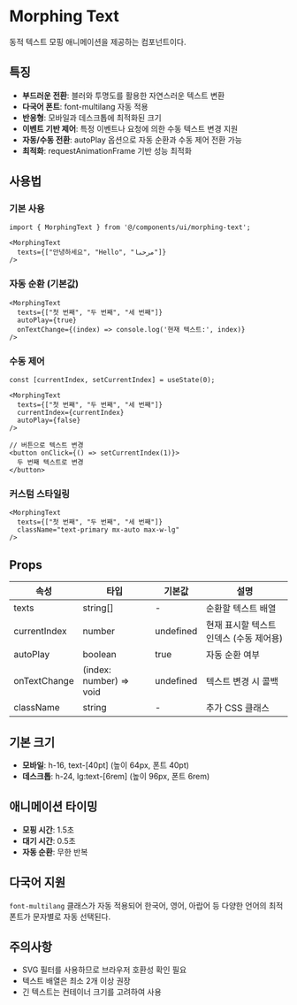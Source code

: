 # Morphing Text

동적 텍스트 모핑 애니메이션을 제공하는 컴포넌트이다.

## 특징

- **부드러운 전환**: 블러와 투명도를 활용한 자연스러운 텍스트 변환
- **다국어 폰트**: font-multilang 자동 적용
- **반응형**: 모바일과 데스크톱에 최적화된 크기
- **이벤트 기반 제어**: 특정 이벤트나 요청에 의한 수동 텍스트 변경 지원
- **자동/수동 전환**: autoPlay 옵션으로 자동 순환과 수동 제어 전환 가능
- **최적화**: requestAnimationFrame 기반 성능 최적화

## 사용법

### 기본 사용

```tsx
import { MorphingText } from '@/components/ui/morphing-text';

<MorphingText 
  texts={["안녕하세요", "Hello", "مرحبا"]} 
/>
```

### 자동 순환 (기본값)
```tsx
<MorphingText 
  texts={["첫 번째", "두 번째", "세 번째"]}
  autoPlay={true}
  onTextChange={(index) => console.log('현재 텍스트:', index)}
/>
```

### 수동 제어
```tsx
const [currentIndex, setCurrentIndex] = useState(0);

<MorphingText 
  texts={["첫 번째", "두 번째", "세 번째"]}
  currentIndex={currentIndex}
  autoPlay={false}
/>

// 버튼으로 텍스트 변경
<button onClick={() => setCurrentIndex(1)}>
  두 번째 텍스트로 변경
</button>
```

### 커스텀 스타일링
```tsx
<MorphingText 
  texts={["첫 번째", "두 번째", "세 번째"]}
  className="text-primary mx-auto max-w-lg"
/>
```

## Props

| 속성 | 타입 | 기본값 | 설명 |
|------|------|--------|------|
| texts | string[] | - | 순환할 텍스트 배열 |
| currentIndex | number | undefined | 현재 표시할 텍스트 인덱스 (수동 제어용) |
| autoPlay | boolean | true | 자동 순환 여부 |
| onTextChange | (index: number) => void | undefined | 텍스트 변경 시 콜백 |
| className | string | - | 추가 CSS 클래스 |

## 기본 크기

- **모바일**: h-16, text-[40pt] (높이 64px, 폰트 40pt)
- **데스크톱**: h-24, lg:text-[6rem] (높이 96px, 폰트 6rem)

## 애니메이션 타이밍

- **모핑 시간**: 1.5초
- **대기 시간**: 0.5초
- **자동 순환**: 무한 반복

## 다국어 지원

`font-multilang` 클래스가 자동 적용되어 한국어, 영어, 아랍어 등 다양한 언어의 최적 폰트가 문자별로 자동 선택된다.

## 주의사항

- SVG 필터를 사용하므로 브라우저 호환성 확인 필요
- 텍스트 배열은 최소 2개 이상 권장
- 긴 텍스트는 컨테이너 크기를 고려하여 사용
